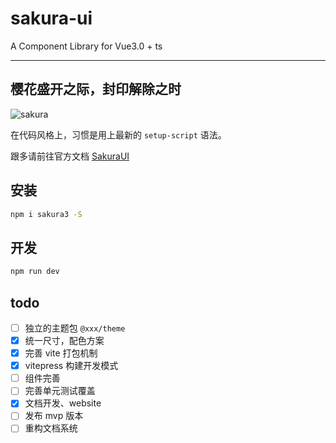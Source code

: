 # sakura-ui

A Component Library for Vue3.0 + ts

---

## 樱花盛开之际，封印解除之时

![sakura](https://tflins.oss-cn-beijing.aliyuncs.com/sakura-ui/sakura-image.jpeg?versionId=CAEQGBiBgIDrgJiFzRciIDllMDE5ZmIzNjFkYjQxZWJiZGI4NmRlYjg0MzhjNmM3)

在代码风格上，习惯是用上最新的 `setup-script` 语法。

跟多请前往官方文档 [SakuraUI](http://tflin.com/sakura-ui/)

## 安装

```sh
npm i sakura3 -S
```

## 开发

```sh
npm run dev
```

## todo

- [ ] 独立的主题包 `@xxx/theme`
- [x] 统一尺寸，配色方案
- [x] 完善 vite 打包机制
- [x] vitepress 构建开发模式
- [ ] 组件完善
- [ ] 完善单元测试覆盖
- [x] 文档开发、website
- [ ] 发布 mvp 版本
- [ ] 重构文档系统
